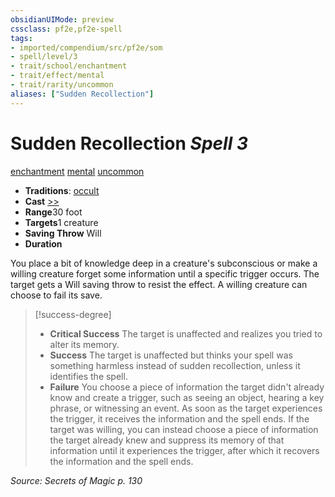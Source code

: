 ```yaml
---
obsidianUIMode: preview
cssclass: pf2e,pf2e-spell
tags:
- imported/compendium/src/pf2e/som
- spell/level/3
- trait/school/enchantment
- trait/effect/mental
- trait/rarity/uncommon
aliases: ["Sudden Recollection"]
---
```

# Sudden Recollection *Spell 3*   
[enchantment](enchantment.md)  [mental](mental.md)  [uncommon](uncommon.md)  

- **Traditions**: [occult](occult.md)
- **Cast** [>>](chapter-9-playing-the-game.md#Actions "Two-Action") 
- **Range**30 foot
- **Targets**1 creature
- **Saving Throw** Will
- **Duration**

You place a bit of knowledge deep in a creature's subconscious or make a willing creature forget some information until a specific trigger occurs. The target gets a Will saving throw to resist the effect. A willing creature can choose to fail its save.

> [!success-degree] 
> - **Critical Success** The target is unaffected and realizes you tried to alter its memory.
> - **Success** The target is unaffected but thinks your spell was something harmless instead of sudden recollection, unless it identifies the spell.
> - **Failure** You choose a piece of information the target didn't already know and create a trigger, such as seeing an object, hearing a key phrase, or witnessing an event. As soon as the target experiences the trigger, it receives the information and the spell ends. If the target was willing, you can instead choose a piece of information the target already knew and suppress its memory of that information until it experiences the trigger, after which it recovers the information and the spell ends.

*Source: Secrets of Magic p. 130*